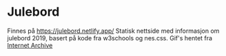 # Julebord
Finnes på https://julebord.netlify.app/
Statisk nettside med informasjon om julebord 2019, basert på kode fra w3schools og nes.css.
Gif's hentet fra [Internet Archive]( https://gifcities.org/)
